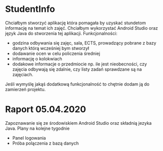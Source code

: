 # StudentInfo
Chciałbym stworzyć aplikację która pomagała by uzyskać stundetom informację na temat ich zajęć. Chciałbym wykorzystać Android Studio oraz język Java do stworzenia tej aplikacji. 
Funkcjonalności:
* godzina odbywania się zajęc, sala, ECTS, prowadzący pobrane z bazy danych którą wcześniej bym stworzył
* dodawanie ocen w celu policzenia średniej 
* informację o kolokwiach
* dodakowe informacje o przedmiocie np. ile jest nieobecności, czy zajęcia odbywają się zdalnie, czy listy zadań sprawdzane są na zajęciach.

Jeśli wymyślę jakąś dodatkową funkcjonalność to chętnie dodam ją do zamierzeń projektu.

# Raport 05.04.2020
Zapoznawanie się ze środowiskiem Android Studio oraz składnią jezyka Java. 
Plany na kolejne tygodnie
* Panel logowania
* Próba polączenia z bazą danych 
